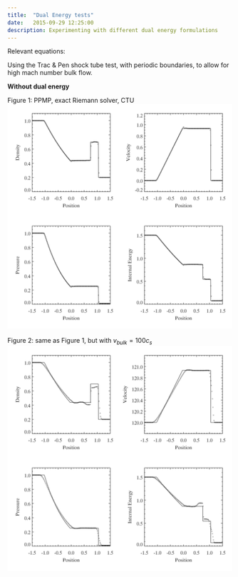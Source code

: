 ```yaml
---
title:  "Dual Energy tests"
date:   2015-09-29 12:25:00
description: Experimenting with different dual energy formulations 
---
```


Relevant equations:

Using the Trac & Pen shock tube test, with periodic boundaries, to allow for high mach number bulk flow.


**Without dual energy**

Figure 1: PPMP, exact Riemann solver, CTU
![](/images/PPMP_exact.png)

Figure 2: same as Figure 1, but with $v_{bulk} = 100 c_s$
![](/images/PPMP_exact_M100.png)
